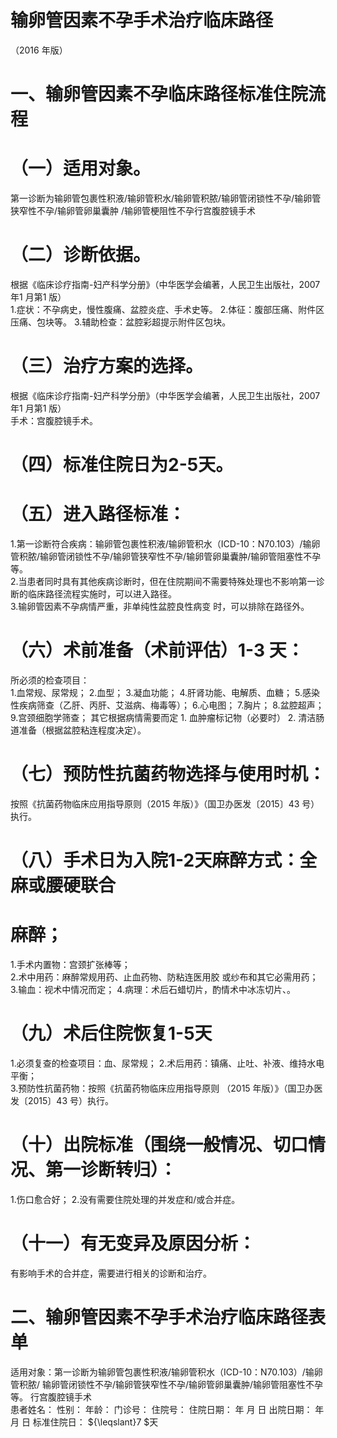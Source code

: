 # 输卵管因素不孕手术治疗临床路径  
（2016 年版）  
# 一、输卵管因素不孕临床路径标准住院流程  
# （一）适用对象。  
第一诊断为输卵管包裹性积液/输卵管积水/输卵管积脓/输卵管闭锁性不孕/输卵管狭窄性不孕/输卵管卵巢囊肿 /输卵管梗阻性不孕行宫腹腔镜手术  
# （二）诊断依据。  
根据《临床诊疗指南-妇产科学分册》（中华医学会编著，人民卫生出版社，2007 年1 月第1 版）  
1.症状：不孕病史，慢性腹痛、盆腔炎症、手术史等。 2.体征：腹部压痛、附件区压痛、包块等。  3.辅助检查：盆腔彩超提示附件区包块。  
# （三）治疗方案的选择。  
根据《临床诊疗指南-妇产科学分册》（中华医学会编著，人民卫生出版社，2007 年1 月第1 版）  
手术：宫腹腔镜手术。  
# （四）标准住院日为2-5天。  
# （五）进入路径标准：  
1.第一诊断符合疾病：输卵管包裹性积液/输卵管积水（ICD-10：N70.103）/输卵管积脓/输卵管闭锁性不孕/输卵管狭窄性不孕/输卵管卵巢囊肿/输卵管阻塞性不孕等。  
2.当患者同时具有其他疾病诊断时，但在住院期间不需要特殊处理也不影响第一诊断的临床路径流程实施时，可以进入路径。  
3.输卵管因素不孕病情严重，非单纯性盆腔良性病变 时，可以排除在路径外。  
# （六）术前准备（术前评估）1-3 天：  
所必须的检查项目：  
1.血常规、尿常规； 2.血型； 3.凝血功能； 4.肝肾功能、电解质、血糖； 5.感染性疾病筛查（乙肝、丙肝、艾滋病、梅毒等）；  6.心电图； 7.胸片； 8.盆腔超声； 9.宫颈细胞学筛查；  其它根据病情需要而定 1. 血肿瘤标记物（必要时） 2. 清洁肠道准备（根据盆腔粘连程度决定）。  
# （七）预防性抗菌药物选择与使用时机：  
按照《抗菌药物临床应用指导原则（2015 年版）》（国卫办医发〔2015〕43 号）执行。  
# （八）手术日为入院1-2天麻醉方式：全麻或腰硬联合  
# 麻醉；  
1.手术内置物：宫颈扩张棒等；  
2.术中用药：麻醉常规用药、止血药物、防粘连医用胶 或纱布和其它必需用药；  
3.输血：视术中情况而定； 4.病理：术后石蜡切片，酌情术中冰冻切片、。  
# （九）术后住院恢复1-5天  
1.必须复查的检查项目：血、尿常规； 2.术后用药：镇痛、止吐、补液、维持水电平衡；  
3.预防性抗菌药物：按照《抗菌药物临床应用指导原则 （2015 年版）》（国卫办医发〔2015〕43 号）执行。  
# （十）出院标准（围绕一般情况、切口情况、第一诊断转归）：  
1.伤口愈合好； 2.没有需要住院处理的并发症和/或合并症。  
# （十一）有无变异及原因分析：  
有影响手术的合并症，需要进行相关的诊断和治疗。  
# 二、输卵管因素不孕手术治疗临床路径表单  
适用对象：第一诊断为输卵管包裹性积液/输卵管积水（ICD-10：N70.103）/输卵管积脓/ 输卵管闭锁性不孕/输卵管狭窄性不孕/输卵管卵巢囊肿/输卵管阻塞性不孕等。 行宫腹腔镜手术  
患者姓名：           性别：    年龄：    门诊号：       住院号：       住院日期：   年  月  日    出院日期：   年  月   日     标准住院日： ${\leqslant}7 $天  
